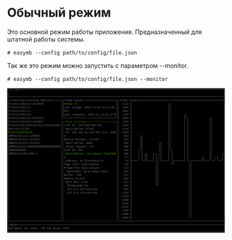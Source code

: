 # **Обычный режим**

Это основной режим работы приложения. Предназначенный для штатной работы системы.

```shell
# easymb --config path/to/config/file.json
```

Так же это режим можно запустить с параметром --monitor.

```shell
# easymb --config path/to/config/file.json --monitor
```

![monitor](../../monitor_item.png)
